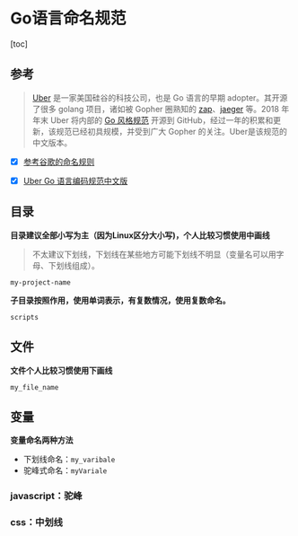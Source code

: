 # Go语言命名规范

[toc]

## 参考

> [Uber](https://www.uber.com/) 是一家美国硅谷的科技公司，也是 Go 语言的早期 adopter。其开源了很多 golang 项目，诸如被 Gopher 圈熟知的 [zap](https://github.com/uber-go/zap)、[jaeger](https://github.com/jaegertracing/jaeger) 等。2018 年年末 Uber 将内部的 [Go 风格规范](https://github.com/uber-go/guide) 开源到 GitHub，经过一年的积累和更新，该规范已经初具规模，并受到广大 Gopher 的关注。Uber是该规范的中文版本。

+ [x] [参考谷歌的命名规则](https://github.com/golang/go/wiki/CodeReviewComments)
+ [x] [Uber Go 语言编码规范中文版](https://github.com/xxjwxc/uber_go_guide_cn)



## 目录

**目录建议全部小写为主（因为Linux区分大小写)，个人比较习惯使用中画线**

> 不太建议下划线，下划线在某些地方可能下划线不明显（变量名可以用字母、下划线组成）。

```
my-project-name
```

**子目录按照作用，使用单词表示，有复数情况，使用复数命名。**

```
scripts
```



## 文件

**文件个人比较习惯使用下画线**

```
my_file_name
```



## 变量

**变量命名两种方法**

+ 下划线命名：`my_varibale`
+ 驼峰式命名：`myVariale`

### javascript：驼峰

### css：中划线



